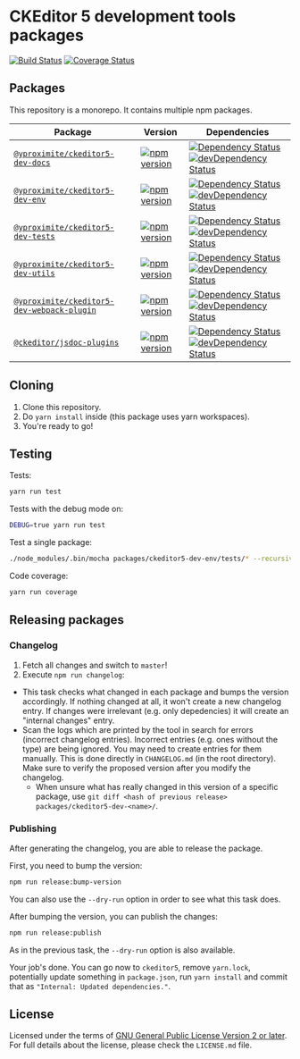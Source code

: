 CKEditor 5 development tools packages
=====================================

[![Build Status](https://travis-ci.org/ckeditor/ckeditor5-dev.svg?branch=master)](https://travis-ci.org/ckeditor/ckeditor5-dev)
[![Coverage Status](https://coveralls.io/repos/github/ckeditor/ckeditor5-dev/badge.svg?branch=master)](https://coveralls.io/github/ckeditor/ckeditor5-dev?branch=master)

## Packages

This repository is a monorepo. It contains multiple npm packages.

| Package | Version | Dependencies |
|---------|---------|--------------|
| [`@yproximite/ckeditor5-dev-docs`](/packages/ckeditor5-dev-docs) | [![npm version](https://badge.fury.io/js/%40ckeditor%2Fckeditor5-dev-docs.svg)](https://www.npmjs.com/package/@yproximite/ckeditor5-dev-docs) | [![Dependency Status](https://david-dm.org/ckeditor/ckeditor5-dev.svg?path=packages/ckeditor5-dev-docs)](https://david-dm.org/ckeditor/ckeditor5-dev?path=packages/ckeditor5-dev-docs) [![devDependency Status](https://david-dm.org/ckeditor/ckeditor5-dev/dev-status.svg?path=packages/ckeditor5-dev-docs)](https://david-dm.org/ckeditor/ckeditor5-dev?path=packages/ckeditor5-dev-docs&type=dev) |
| [`@yproximite/ckeditor5-dev-env`](/packages/ckeditor5-dev-env) | [![npm version](https://badge.fury.io/js/%40ckeditor%2Fckeditor5-dev-env.svg)](https://www.npmjs.com/package/@yproximite/ckeditor5-dev-env) | [![Dependency Status](https://david-dm.org/ckeditor/ckeditor5-dev.svg?path=packages/ckeditor5-dev-env)](https://david-dm.org/ckeditor/ckeditor5-dev?path=packages/ckeditor5-dev-env) [![devDependency Status](https://david-dm.org/ckeditor/ckeditor5-dev/dev-status.svg?path=packages/ckeditor5-dev-env)](https://david-dm.org/ckeditor/ckeditor5-dev?path=packages/ckeditor5-dev-env&type=dev) |
| [`@yproximite/ckeditor5-dev-tests`](/packages/ckeditor5-dev-tests) | [![npm version](https://badge.fury.io/js/%40ckeditor%2Fckeditor5-dev-tests.svg)](https://www.npmjs.com/package/@yproximite/ckeditor5-dev-tests) | [![Dependency Status](https://david-dm.org/ckeditor/ckeditor5-dev.svg?path=packages/ckeditor5-dev-tests)](https://david-dm.org/ckeditor/ckeditor5-dev?path=packages/ckeditor5-dev-tests) [![devDependency Status](https://david-dm.org/ckeditor/ckeditor5-dev/dev-status.svg?path=packages/ckeditor5-dev-tests)](https://david-dm.org/ckeditor/ckeditor5-dev?path=packages/ckeditor5-dev-tests&type=dev) |
| [`@yproximite/ckeditor5-dev-utils`](/packages/ckeditor5-dev-utils) | [![npm version](https://badge.fury.io/js/%40ckeditor%2Fckeditor5-dev-utils.svg)](https://www.npmjs.com/package/@yproximite/ckeditor5-dev-utils) | [![Dependency Status](https://david-dm.org/ckeditor/ckeditor5-dev.svg?path=packages/ckeditor5-dev-utils)](https://david-dm.org/ckeditor/ckeditor5-dev?path=packages/ckeditor5-dev-utils) [![devDependency Status](https://david-dm.org/ckeditor/ckeditor5-dev/dev-status.svg?path=packages/ckeditor5-dev-utils)](https://david-dm.org/ckeditor/ckeditor5-dev?path=packages/ckeditor5-dev-utils&type=dev) |
| [`@yproximite/ckeditor5-dev-webpack-plugin`](/packages/ckeditor5-dev-webpack-plugin) | [![npm version](https://badge.fury.io/js/%40ckeditor%2Fckeditor5-dev-webpack-plugin.svg)](https://www.npmjs.com/package/@yproximite/ckeditor5-dev-webpack-plugin) | [![Dependency Status](https://david-dm.org/ckeditor/ckeditor5-dev.svg?path=packages/ckeditor5-dev-webpack-plugin)](https://david-dm.org/ckeditor/ckeditor5-dev?path=packages/ckeditor5-dev-webpack-plugin) [![devDependency Status](https://david-dm.org/ckeditor/ckeditor5-dev/dev-status.svg?path=packages/ckeditor5-dev-webpack-plugin)](https://david-dm.org/ckeditor/ckeditor5-dev?path=packages/ckeditor5-dev-webpack-plugin&type=dev) |
| [`@ckeditor/jsdoc-plugins`](/packages/jsdoc-plugins) | [![npm version](https://badge.fury.io/js/%40ckeditor%2Fjsdoc-plugins.svg)](https://www.npmjs.com/package/@ckeditor/jsdoc-plugins) | [![Dependency Status](https://david-dm.org/ckeditor/ckeditor5-dev.svg?path=packages/jsdoc-plugins)](https://david-dm.org/ckeditor/ckeditor5-dev?path=packages/jsdoc-plugins) [![devDependency Status](https://david-dm.org/ckeditor/ckeditor5-dev/dev-status.svg?path=packages/jsdoc-plugins)](https://david-dm.org/ckeditor/ckeditor5-dev?path=packages/jsdoc-plugins&type=dev) |

## Cloning

1. Clone this repository.
2. Do `yarn install` inside (this package uses yarn workspaces).
3. You're ready to go!

## Testing

Tests:

```bash
yarn run test
```

Tests with the debug mode on:

```bash
DEBUG=true yarn run test
```

Test a single package:

```bash
./node_modules/.bin/mocha packages/ckeditor5-dev-env/tests/* --recursive
```

Code coverage:

```bash
yarn run coverage
```

## Releasing packages

### Changelog

1. Fetch all changes and switch to `master`!
2. Execute `npm run changelog`:
  * This task checks what changed in each package and bumps the version accordingly. If nothing changed at all, it won't create a new changelog entry. If changes were irrelevant (e.g. only depedencies) it will create an "internal changes" entry.
  * Scan the logs which are printed by the tool in search for errors (incorrect changelog entries). Incorrect entries (e.g. ones without the type) are being ignored. You may need to create entries for them manually. This is done directly in `CHANGELOG.md` (in the root directory). Make sure to verify the proposed version after you modify the changelog.
    * When unsure what has really changed in this version of a specific package, use `git diff <hash of previous release> packages/ckeditor5-dev-<name>/`.

### Publishing

After generating the changelog, you are able to release the package.

First, you need to bump the version:

```bash
npm run release:bump-version
```

You can also use the `--dry-run` option in order to see what this task does.

After bumping the version, you can publish the changes:

```bash
npm run release:publish
```

As in the previous task, the `--dry-run` option is also available.

Your job's done. You can go now to `ckeditor5`, remove `yarn.lock`, potentially update something in `package.json`, run `yarn install` and commit that as `"Internal: Updated dependencies."`.

## License

Licensed under the terms of [GNU General Public License Version 2 or later](http://www.gnu.org/licenses/gpl.html). For full details about the license, please check the `LICENSE.md` file.
